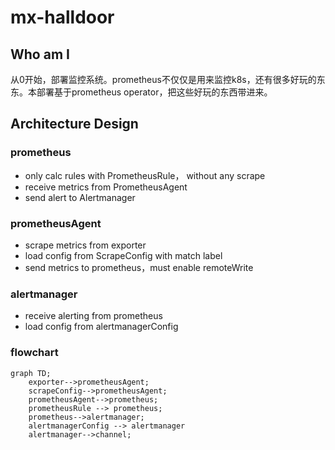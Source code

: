 # mx-halldoor

## Who am I
从0开始，部署监控系统。prometheus不仅仅是用来监控k8s，还有很多好玩的东东。本部署基于prometheus operator，把这些好玩的东西带进来。

## Architecture Design

### prometheus
- only calc rules with PrometheusRule， without any scrape 
- receive metrics from PrometheusAgent
- send alert to Alertmanager

### prometheusAgent
- scrape metrics from exporter
- load config from ScrapeConfig with match label
- send metrics to prometheus，must enable remoteWrite

### alertmanager
- receive alerting from prometheus
- load config from alertmanagerConfig

### flowchart
```mermaid
graph TD;
    exporter-->prometheusAgent;
    scrapeConfig-->prometheusAgent;
    prometheusAgent-->prometheus;
    prometheusRule --> prometheus;
    prometheus-->alertmanager;
    alertmanagerConfig --> alertmanager
    alertmanager-->channel;
```
